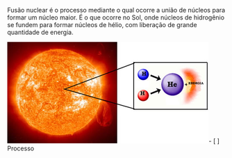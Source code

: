 Fusão nuclear é o processo mediante o qual ocorre a união de núcleos para formar um núcleo maior. É o que ocorre no Sol, onde núcleos de hidrogênio se fundem para formar núcleos de hélio, com liberação de grande quantidade de energia.

![](Imagens/paste-51853140164609.png)- [ ] Processo 
